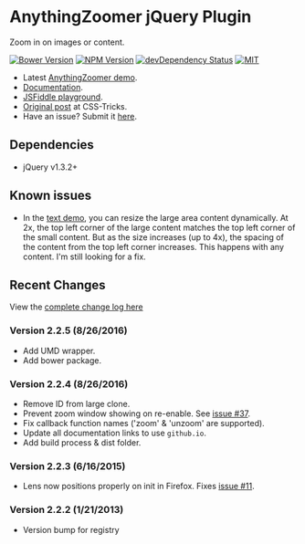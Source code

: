 # AnythingZoomer jQuery Plugin

Zoom in on images or content.

[![Bower Version][bower-image]][bower-url] [![NPM Version][npm-image]][npm-url] [![devDependency Status][david-dev-image]][david-dev-url] [![MIT][license-image]][license-url]

[npm-url]: https://npmjs.org/package/anythingzoomer
[npm-image]: https://img.shields.io/npm/v/anythingzoomer.svg
[bower-url]: http://bower.io/search/?q=jquery.anythingzoomer
[bower-image]: https://img.shields.io/bower/v/jquery.anythingzoomer.svg
[david-dev-url]: https://david-dm.org/CSS-Tricks/AnythingZoomer?type=dev
[david-dev-image]: https://img.shields.io/david/dev/CSS-Tricks/AnythingZoomer.svg
[license-url]: https://github.com/CSS-Tricks/AnythingZoomer/blob/master/LICENSE
[license-image]: https://img.shields.io/badge/license-MIT-blue.svg

* Latest [AnythingZoomer demo](https://css-tricks.github.io/AnythingZoomer/).
* [Documentation](https://css-tricks.github.io/AnythingZoomer/use.html).
* [JSFiddle playground](http://jsfiddle.net/Mottie/KwvjL/).
* [Original post](https://css-tricks.com/anythingzoomer-jquery-plugin/) at CSS-Tricks.
* Have an issue? Submit it [here](https://github.com/CSS-Tricks/AnythingZoomer/issues).

## Dependencies

* jQuery v1.3.2+

## Known issues

* In the [text demo](https://css-tricks.github.io/AnythingZoomer/text.html), you can resize the large area content dynamically. At 2x, the top left corner of the large content matches the top left corner of the small content. But as the size increases (up to 4x), the spacing of the content from the top left corner increases. This happens with any content. I'm still looking for a fix.

## Recent Changes

View the [complete change log here](change-log.md)

### Version 2.2.5 (8/26/2016)

* Add UMD wrapper.
* Add bower package.

### Version 2.2.4 (8/26/2016)

* Remove ID from large clone.
* Prevent zoom window showing on re-enable. See [issue #37](https://github.com/CSS-Tricks/AnythingZoomer/issues/37).
* Fix callback function names ('zoom' & 'unzoom' are supported).
* Update all documentation links to use `github.io`.
* Add build process & dist folder.

### Version 2.2.3 (6/16/2015)

* Lens now positions properly on init in Firefox. Fixes [issue #11](https://github.com/CSS-Tricks/AnythingZoomer/issues/11).

### Version 2.2.2 (1/21/2013)

* Version bump for registry
